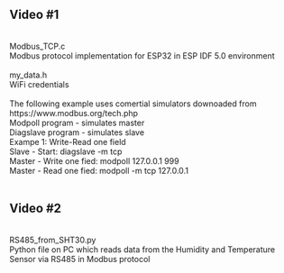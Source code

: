 <h2> Video #1 </h2><br>
Modbus_TCP.c <br>
Modbus protocol implementation for ESP32 in ESP IDF 5.0 environment  <br><br>
my_data.h <br>
WiFi credentials<br><br>
The following example uses comertial simulators downoaded from https://www.modbus.org/tech.php  <br>
Modpoll program   - simulates master  <br>
Diagslave program - simulates slave  <br>
Exampe 1: Write-Read one field   <br>
Slave 	- Start: 				diagslave -m tcp  <br>
Master 	- Write one fied:		modpoll 127.0.0.1 999  <br>
Master 	- Read one fied:		modpoll -m tcp 127.0.0.1  <br><br>
<h2> Video #2 </h2><br>
RS485_from_SHT30.py <br>
Python file on PC which reads data from the Humidity and Temperature Sensor via RS485 in Modbus protocol
